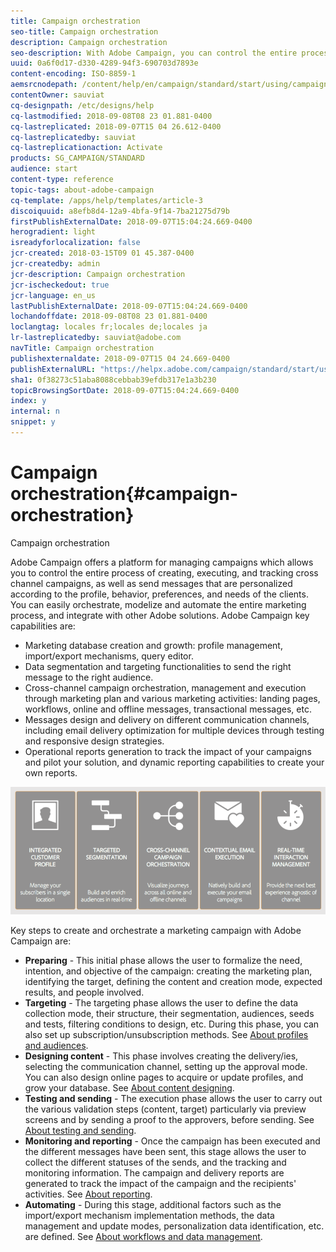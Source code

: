 ```yaml
---
title: Campaign orchestration
seo-title: Campaign orchestration
description: Campaign orchestration
seo-description: With Adobe Campaign, you can control the entire process of creating, executing and tracking cross channel campaigns, and send personalized messages.
uuid: 0a6f0d17-d330-4289-94f3-690703d7893e
content-encoding: ISO-8859-1
aemsrcnodepath: /content/help/en/campaign/standard/start/using/campaign-orchestration
contentOwner: sauviat
cq-designpath: /etc/designs/help
cq-lastmodified: 2018-09-08T08 23 01.881-0400
cq-lastreplicated: 2018-09-07T15 04 26.612-0400
cq-lastreplicatedby: sauviat
cq-lastreplicationaction: Activate
products: SG_CAMPAIGN/STANDARD
audience: start
content-type: reference
topic-tags: about-adobe-campaign
cq-template: /apps/help/templates/article-3
discoiquuid: a8efb8d4-12a9-4bfa-9f14-7ba21275d79b
firstPublishExternalDate: 2018-09-07T15:04:24.669-0400
herogradient: light
isreadyforlocalization: false
jcr-created: 2018-03-15T09 01 45.387-0400
jcr-createdby: admin
jcr-description: Campaign orchestration
jcr-ischeckedout: true
jcr-language: en_us
lastPublishExternalDate: 2018-09-07T15:04:24.669-0400
lochandoffdate: 2018-09-08T08 23 01.881-0400
loclangtag: locales fr;locales de;locales ja
lr-lastreplicatedby: sauviat@adobe.com
navTitle: Campaign orchestration
publishexternaldate: 2018-09-07T15 04 24.669-0400
publishExternalURL: "https://helpx.adobe.com/campaign/standard/start/using/campaign-orchestration.html"
sha1: 0f38273c51aba8088cebbab39efdb317e1a3b230
topicBrowsingSortDate: 2018-09-07T15:04:24.669-0400
index: y
internal: n
snippet: y
---
```


# Campaign orchestration{#campaign-orchestration}

Campaign orchestration

Adobe Campaign offers a platform for managing campaigns which allows you to control the entire process of creating, executing, and tracking cross channel campaigns, as well as send messages that are personalized according to the profile, behavior, preferences, and needs of the clients. You can easily orchestrate, modelize and automate the entire marketing process, and integrate with other Adobe solutions. Adobe Campaign key capabilities are:

* Marketing database creation and growth: profile management, import/export mechanisms, query editor. 
* Data segmentation and targeting functionalities to send the right message to the right audience.
* Cross-channel campaign orchestration, management and execution through marketing plan and various marketing activities: landing pages, workflows, online and offline messages, transactional messages, etc.
* Messages design and delivery on different communication channels, including email delivery optimization for multiple devices through testing and responsive design strategies. 
* Operational reports generation to track the impact of your campaigns and pilot your solution, and dynamic reporting capabilities to create your own reports.

![](assets/ac_capabilities.png)

Key steps to create and orchestrate a marketing campaign with Adobe Campaign are:

* **Preparing** - This initial phase allows the user to formalize the need, intention, and objective of the campaign: creating the marketing plan, identifying the target, defining the content and creation mode, expected results, and people involved.
* **Targeting** - The targeting phase allows the user to define the data collection mode, their structure, their segmentation, audiences, seeds and tests, filtering conditions to design, etc. During this phase, you can also set up subscription/unsubscription methods. See [About profiles and audiences](../../audiences/using/about-profiles.md).
* **Designing content** - This phase involves creating the delivery/ies, selecting the communication channel, setting up the approval mode. You can also design online pages to acquire or update profiles, and grow your database. See [About content designing](../../designing/using/about-email-content-design.md).
* **Testing and sending** - The execution phase allows the user to carry out the various validation steps (content, target) particularly via preview screens and by sending a proof to the approvers, before sending. See [About testing and sending](../../sending/using/about-sending-messages-with-campaign.md).
* **Monitoring and reporting** - Once the campaign has been executed and the different messages have been sent, this stage allows the user to collect the different statuses of the sends, and the tracking and monitoring information. The campaign and delivery reports are generated to track the impact of the campaign and the recipients' activities. See [About reporting](../../reporting/using/about-dynamic-reports.md).
* **Automating** - During this stage, additional factors such as the import/export mechanism implementation methods, the data management and update modes, personalization data identification, etc. are defined. See [About workflows and data management](../../automating/using/about-data-and-processes.md).

